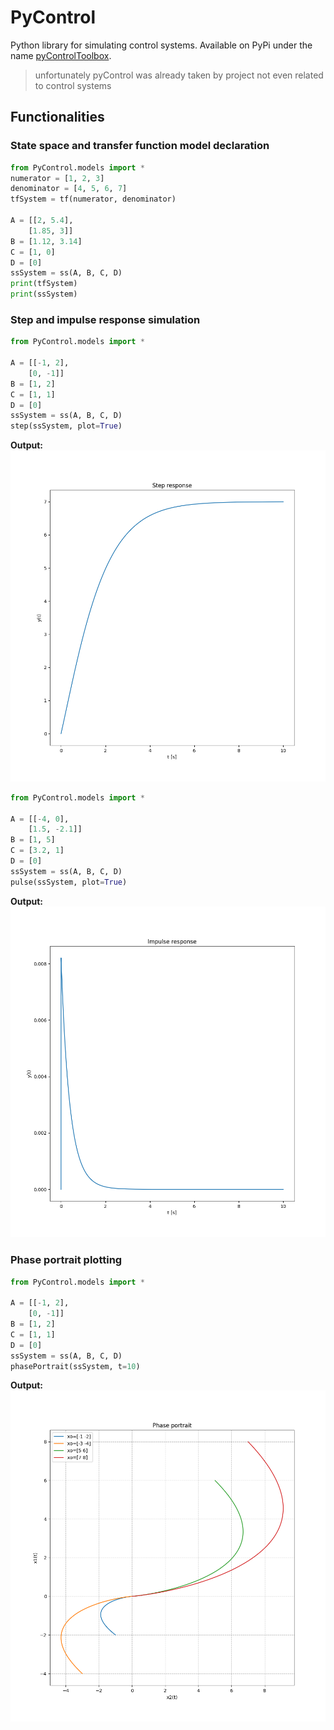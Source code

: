 # PyControl

Python library for simulating control systems. Available on PyPi under the name [pyControlToolbox](https://pypi.org/project/pyControlToolbox/).
> unfortunately pyControl was already taken by project not even related to control systems

## Functionalities
### State space and transfer function model declaration
```python
from PyControl.models import *
numerator = [1, 2, 3]
denominator = [4, 5, 6, 7]
tfSystem = tf(numerator, denominator)

A = [[2, 5.4],
	[1.85, 3]]
B = [1.12, 3.14]
C = [1, 0]
D = [0]
ssSystem = ss(A, B, C, D)
print(tfSystem)
print(ssSystem)
```
### Step and impulse response simulation
```python
from PyControl.models import *

A = [[-1, 2],
	[0, -1]]
B = [1, 2]
C = [1, 1]
D = [0]
ssSystem = ss(A, B, C, D)
step(ssSystem, plot=True)
```
**Output:**  
![Step response](https://github.com/btcHehe/PyControl/blob/master/img/exmplStep.png "step response")
```python
from PyControl.models import *

A = [[-4, 0],
	[1.5, -2.1]]
B = [1, 5]
C = [3.2, 1]
D = [0]
ssSystem = ss(A, B, C, D)
pulse(ssSystem, plot=True)
```
**Output:**  
![Pulse response](https://github.com/btcHehe/PyControl/blob/master/img/exmplPulse.png "pulse response")
### Phase portrait plotting
```python
from PyControl.models import *

A = [[-1, 2],
	[0, -1]]
B = [1, 2]
C = [1, 1]
D = [0]
ssSystem = ss(A, B, C, D)
phasePortrait(ssSystem, t=10)
```
**Output:**  
![phase portrait](https://github.com/btcHehe/PyControl/blob/master/img/exmplPhasePortrait.png "phase portrait")
